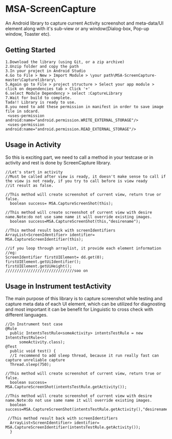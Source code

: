 # MSA-ScreenCapture
An Android library to capture current Activity screenshot and meta-data/UI element along with it's sub-view or any 
window(Dialog-box, Pop-up window, Toaster etc).

## Getting Started
```
1.Download the library (using Git, or a zip archive)
2.Unzip folder and copy the path
3.In your project in Android Studio
4.Go to File > New > Import Module > \your path\MSA-ScreenCapture-master\Capturelibrary\
5.Again go to File > project structure > Select your app module > click on dependencies tab > Click '+' 
6.select Module Dependency > select :CaptureLibrary
7.Wait for build to complete.
Tada!! Library is ready to use.
8.you need to add these permission in manifest in order to save image file in sdcard.
 <uses-permission android:name="android.permission.WRITE_EXTERNAL_STORAGE"/>
 <uses-permission android:name="android.permission.READ_EXTERNAL_STORAGE"/>

```
## Usage in Activity
So this is exciting part, we need to call a method in your testcase or in activity and rest is done by ScreenCapture library.
```
//Let's start in activity
//Must be called after view is ready, it doesn't make sense to call if the view is not ready, if you try to call before is view ready
//it result as false.

//This method will create screenshot of current view, return true or false.
  boolean success= MSA.CaptureScreenShot(this);
  
//This method will create screenshot of current view with desire name.Note:do not use same name it will override existing images.
  boolean success=MSA.CaptureScreenShot(this,"desirename");   
  
//This method result back with screenIdentifiers 
ArrayList<ScreenIdentifier> identifier= MSA.CaptureScreenIdentifier(this);
 
//if you loop through arraylist, it provide each element information
//eg:
ScreenIdentifier firstUIElement= dd.get(0);
firstUIElement.getUiIdentifier();
firstUIElement.getUiHeight();
//////////////////////////////soo on

```
## Usage in Instrument testActivity
The main purpose of this library is to capture screenshot while testing and capture meta data of each UI element, which can be utilized
for diagnosting and most important it can be benefit for Linguistic to cross check with different languages.
  
```
//In Instrument test case
@Rule
  public IntentsTestRule<someActivity> intentsTestRule = new IntentsTestRule<>(
      someActivity.class);
@Test
  public void test() {
  //I recommend to add sleep thread, because it run really fast can capture unreliable capture
  Thread.sleep(750);
  
//This method will create screenshot of current view, return true or false.
  boolean success= MSA.CaptureScreenShot(intentsTestRule.getActivity());
  
//This method will create screenshot of current view with desire name.Note:do not use same name it will override existing images.
  boolean success=MSA.CaptureScreenShot(intentsTestRule.getActivity(),"desirename");   
  
 //This method result back with screenIdentifiers 
  ArrayList<ScreenIdentifier> identifier= MSA.CaptureScreenIdentifier(intentsTestRule.getActivity());
  }
    
```
